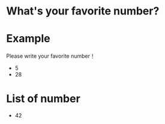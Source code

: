 # What's your favorite number?

# Example
Please write your favorite number！
- 5
- 28

# List of number
- 42
